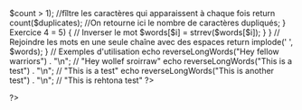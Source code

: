 <?php
function verified($array) {
    // Compter les occurrences de chaque valeur distincte dans le tableau
    $compteur = array_count_values($array);
    // Obtenir les valeurs des comptes
    $nombres = array_values($compteur);
    // Trier les valeurs des comptes pour une comparaison plus facile
    sort($nombres);
    // Vérifier si le tableau trié des valeurs des comptes est [2, 3]
    return $nombres == [2, 3];
}

// Test cases
var_dump(verified(["a", "a", "a", "b", "b"])); 
var_dump(verified(["a", "b", "c", "b", "c"])); 
var_dump(verified(["a", "a", "a", "a", "a"]));



//Exercice 2

function arrayDiff($a,$b)
{
 return array_diff($a,$b);
}
var_dump(arrayDiff([1,2,3,4],[3]));

//la methode  array_diff, prend deux valeurs en paramètre et recherche l'existence 
// l'existence de la seconde valeur à l'interieur du premier ,tout en suprrimant la seconde valeur 
//avec son occurrence ;aussi simple que ça !
function duplicateCount($text) {
$char = str_split(strtoupper($text)); //cette methode convertit le texte en majuscule et le divise en un tableau ;
$counts = array_count_values($characters); //le nombre d'occurrences de chaque caractère esst renvoyé dans un tableau;
    
$duplicates = array_filter($counts, fn($count) => $count > 1); //fîltre les caractères qui apparaissent à chaque fois
return count($duplicates); //On retourne ici le nombre de caractères dupliqués;
}



Exercice 4

<?php

function spinWords($str) {
    // Séparer la chaîne en mots
    $words = explode(' ', $str);
    
    // Parcourir chaque mot en utilisant une boucle for
    for ($i = 0; $i < count($words); $i++) {
        // Vérifier si le mot a cinq lettres ou plus
        if (strlen($words[$i]) >= 5) {
            // Inverser le mot
            $words[$i] = strrev($words[$i]);
        }
    }
    
    // Rejoindre les mots en une seule chaîne avec des espaces
    return implode(' ', $words);
}

// Exemples d'utilisation
echo reverseLongWords("Hey fellow warriors") . "\n";  // "Hey wollef sroirraw"
echo reverseLongWords("This is a test") . "\n";       // "This is a test"
echo reverseLongWords("This is another test") . "\n"; // "This is rehtona test"

?>


?>



